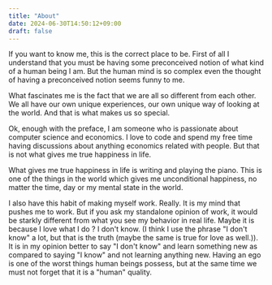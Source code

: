 ```yaml
---
title: "About"
date: 2024-06-30T14:50:12+09:00
draft: false
---
```


If you want to know me, this is the correct place to be. 
First of all I understand that you must be having some preconceived notion of what kind of a human being I am. But the human mind is so complex even the thought of having a preconceived notion seems funny to me.

What fascinates me is the fact that we are all so different from each other. We all have our own unique experiences, our own unique way of looking at the world. And that is what makes us so special.

Ok, enough with the preface, I am someone who is passionate about computer science and economics. I love to code and spend my free time having discussions about anything economics related with people. But that is not what gives me true happiness in life.

What gives me true happiness in life is writing and playing the piano. This is one of the things in the world which gives me unconditional happiness, no matter the time, day or my mental state in the world.

I also have this habit of making myself work. Really. It is my mind that pushes me to work. But if you ask my standalone opinion of work, it would be starkly different from what you see my behavior in real life. Maybe it is because I love what I do ?  I don't know. (I think I use the phrase "I don't know" a lot, but that is the truth (maybe the same is true for love as well.)). It is in my opinion better to say "I don't know" and learn something new as compared to saying "I know" and not learning anything new. Having an ego is one of the worst things human beings possess, but at the same time we must not forget that it is a "human" quality.

